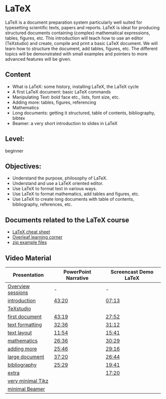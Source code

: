 # LaTeX

LaTeX is a document preparation system  particularly well suited for
typesetting scientific texts, papers and reports.  LaTeX is ideal for
producing structured documents containing
(complex) mathematical expressions, tables, figures, etc.
This introduction will teach how to use an editor (TeXstudio) and
create, compile and print a basic LaTeX document.
We will learn how to structure the document, add tables, figures, etc.
The different topics will be demonstrated with small examples and
pointers to more advanced features will be given. 

## Content
* What is LaTeX: some history, installing LaTeX, the LaTeX cycle
* A first LaTeX document: basic LaTeX commands
* Manipulating Text: bold face etc., lists, font size, etc.
* Adding more: tables, figures, referencing
* Mathematics
* Long documents: getting it structured, table of contents,
bibliography, bibtex
* Beamer: a very short introduction to slides in LaTeX

## Level: 
beginner

## Objectives:
* Understand the purpose, philosophy of LaTeX.
* Understand and use a LaTeX oriented editor.
* Use LaTeX to format text in various ways.
* Use LaTeX to format mathematics, add tables and figures, etc.
* Use LaTeX to create long documents with table of contents,
bibliography, references, etc.


## Documents related to the LaTeX course
* [LaTeX cheat sheet](https://wch.github.io/latexsheet/latexsheet-a4.pdf)
* [Overleaf learning corner](https://www.overleaf.com/learn)
* [zip example files](https://github.com/franklbvp/latex_intro/blob/main/docs/LatexDev.zip)

## Video Material

|Presentation | PowerPoint Narrative | Screencast Demo LaTeX |
|------------ | -------------------- | -----------------------|
| [Overview sessions](https://github.com/franklbvp/latex_intro/blob/main/docs/s00-LaTeX-2020-CourseOverview.pdf)| - | - |
|[introduction](https://github.com/franklbvp/latex_intro/blob/main/docs/s11-LaTeX-2020-introduction.pdf) | [43:20](https://kuleuven.mediaspace.kaltura.com/media/s11-LaTeX-2020-introduction-nar/1_zsakbup2) | [07:13](https://kuleuven.mediaspace.kaltura.com/media/latex_intro_help/1_p5ao2q2p) |
|[TeXstudio](https://github.com/franklbvp/latex_intro/blob/main/docs/s1b-LaTeX-2020-texstudio.pdf) | []() | []() |
|[first document](https://github.com/franklbvp/latex_intro/blob/main/docs/s12-LaTeX-2020-firstDocument.pdf) | [43:19](https://kuleuven.mediaspace.kaltura.com/media/s12-LaTeX-2020-firstDocument-nar/1_ys7mif76) | [27:52](https://kuleuven.mediaspace.kaltura.com/media/latex_first_document/1_gr1gwk50) |
|[text formatting](https://github.com/franklbvp/latex_intro/blob/main/docs/s13-LaTeX-2020-textFormatting.pdf) | [32:36](https://kuleuven.mediaspace.kaltura.com/media/s13-LaTeX-2020-textFormatting-nar/1_faw8i39v) | [31:12](https://kuleuven.mediaspace.kaltura.com/media/latex_text_manipulation/1_70oo9rn9) |
|[text layout](https://github.com/franklbvp/latex_intro/blob/main/docs/s14-LaTeX-2020-textLayout.pdf) | [11:54](https://kuleuven.mediaspace.kaltura.com/media/s14-LaTeX-2020-textLayout-nar/1_0cddlnso) | [15:41](https://kuleuven.mediaspace.kaltura.com/media/latex_text_layout/1_721xp8yq) |
|[mathematics](https://github.com/franklbvp/latex_intro/blob/main/docs/s21-LaTeX-2020-mathematics.pdf) | [26:36](https://kuleuven.mediaspace.kaltura.com/media/s21-LaTeX-2020-mathematics-nar/1_010bjizv) | [30:29](https://kuleuven.mediaspace.kaltura.com/media/latex_mathematics/1_liph3ws4) |
|[adding more](https://github.com/franklbvp/latex_intro/blob/main/docs/s22-LaTeX-2020-addingMore.pdf) | [25:46](https://kuleuven.mediaspace.kaltura.com/media/s22-LaTeX-2020-addingMore-nar/1_zpi95499) | [29:16](https://kuleuven.mediaspace.kaltura.com/media/latex_include_more/1_mg8qvg5d) |
|[large document](https://github.com/franklbvp/latex_intro/blob/main/docs/s23-LaTeX-2020-largeDocuments.pdf) | [37:20](https://kuleuven.mediaspace.kaltura.com/media/s23-LaTeX-2020-largeDocuments-nar/1_5loto9cs) | [26:44](https://kuleuven.mediaspace.kaltura.com/media/latex_large_document/1_v6ztutck) |
|[bibliography](https://github.com/franklbvp/latex_intro/blob/main/docs/s24-LaTeX-2020-biblography.pdf) | [25:29](https://kuleuven.mediaspace.kaltura.com/media/s24-LaTeX-2020-biblography-nar/1_c0morv12) | [19:41](https://kuleuven.mediaspace.kaltura.com/media/latex_bibliography/1_81bl89g6) |
|[extra](https://github.com/franklbvp/latex_intro/blob/main/docs/s25-LaTeX-2020-extra.pdf) | []() | [17:20](https://kuleuven.mediaspace.kaltura.com/media/latex_extra/1_n9inj0lk) |
|[very minimal Tikz](https://github.com/franklbvp/latex_intro/blob/main/docs/s34-LaTeX-2020-graphics-tikz.pdf) | []() | []() |
|[minimal Beamer](https://github.com/franklbvp/latex_intro/blob/main/docs/s35-LaTeX-2020-basics-beamer.pdf) | []() | []() |





